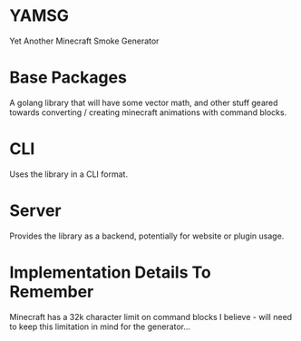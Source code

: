 # YAMSG
Yet Another Minecraft Smoke Generator

# Base Packages
A golang library that will have some vector math, and other stuff geared towards
converting / creating minecraft animations with command blocks.

# CLI
Uses the library in a CLI format.


# Server
Provides the library as a backend, potentially for website or plugin usage.


# Implementation Details To Remember
Minecraft has a 32k character limit on command blocks I believe - will need to keep this limitation in mind for the generator...
